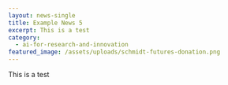 ```yaml
---
layout: news-single
title: Example News 5
excerpt: This is a test
category:
  - ai-for-research-and-innovation
featured_image: /assets/uploads/schmidt-futures-donation.png
---
```

This is a test